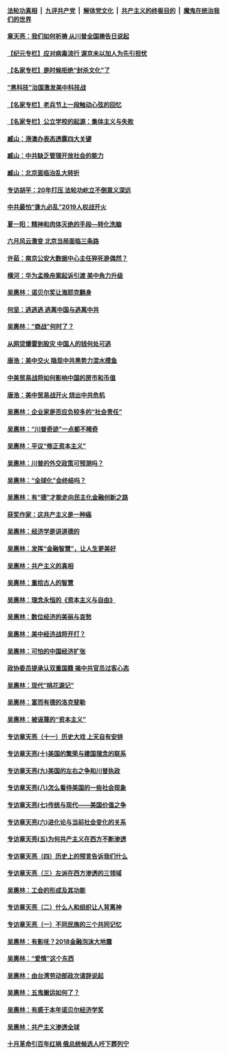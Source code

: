 

####  [法轮功真相](../../../../basic/blob/master/README.md?t=04181501) &nbsp;|&nbsp; [九评共产党](../../../../9ping.md/blob/master/README.md?t=04181501) &nbsp;|&nbsp; [解体党文化](../../../../jtdwh.md/blob/master/README.md?t=04181501)  &nbsp;|&nbsp; [共产主义的终极目的](../../../../gczydzjmd.md/blob/master/README.md?t=04181501) &nbsp;|&nbsp; [魔鬼在统治我们的世界](../../../../mgztzwmdsj.md/blob/master/README.md?t=04181501) 

#### [章天亮：我们如何祈祷 从川普全国祷告日说起](../pages/nsc423/n11944627.md?t=04181501) 

#### [【纪元专栏】应对病毒流行 渥京未以加人为先引担忧](../pages/nsc423/n11875714.md?t=04181501) 

#### [【名家专栏】是时候拒绝“封杀文化”了](../pages/nsc423/n11814093.md?t=04181501) 

#### [“黑科技”治国激发美中科技战](../pages/nsc423/n11638056.md?t=04181501) 

#### [【名家专栏】老兵节上一段触动心弦的回忆](../pages/nsc423/n11646016.md?t=04181501) 

#### [【名家专栏】公立学校的起源：集体主义与失败](../pages/nsc423/n11601833.md?t=04181501) 

#### [臧山：港澳办表态透露四大关键](../pages/nsc423/n11421628.md?t=04181501) 

#### [臧山：中共缺乏管理开放社会的能力](../pages/nsc423/n11407457.md?t=04181501) 

#### [臧山：北京面临治乱大转折](../pages/nsc423/n11406895.md?t=04181501) 

#### [专访胡平：20年打压 法轮功屹立不倒意义深远](../pages/nsc423/n11398800.md?t=04181501) 

#### [中共最怕“逢九必乱”2019人权战开火](../pages/nsc423/n11385248.md?t=04181501) 

#### [夏一阳：精神和肉体灭绝的手段—转化洗脑](../pages/nsc423/n11368250.md?t=04181501) 

#### [六月风云激变 北京当局面临三条路](../pages/nsc423/n11313668.md?t=04181501) 

#### [许茹：南京公安大数据中心主任猝死是偶然？](../pages/nsc423/n11064744.md?t=04181501) 

#### [横河：华为孟晚舟案起诉引渡 美中角力升级](../pages/nsc423/n11027230.md?t=04181501) 

#### [吴惠林：诺贝尔奖让海耶克翻身](../pages/nsc423/n10890049.md?t=04181501) 

#### [何坚：逃逃逃 逃离中国与逃离中共](../pages/nsc423/n10592891.md?t=04181501) 

#### [吴惠林：“商战”何时了？](../pages/nsc423/n10573558.md?t=04181501) 

#### [从网贷爆雷到股灾 中国人的钱何处可逃](../pages/nsc423/n10572800.md?t=04181501) 

#### [唐浩：美中交火 隐现中共黑势力混水摸鱼](../pages/nsc423/n10544040.md?t=04181501) 

#### [中美贸易战将如何影响中国的房市和币值](../pages/nsc423/n10543697.md?t=04181501) 

#### [唐浩：美中贸易战开火 烧出中共危机](../pages/nsc423/n10540126.md?t=04181501) 

#### [吴惠林：企业家是否应负较多的“社会责任”](../pages/nsc423/n10535022.md?t=04181501) 

#### [吴惠林：“川普奇迹”一点都不稀奇](../pages/nsc423/n10512808.md?t=04181501) 

#### [吴惠林：平议“修正资本主义”](../pages/nsc423/n10495724.md?t=04181501) 

#### [吴惠林：川普的外交政策可预测吗？](../pages/nsc423/n10462387.md?t=04181501) 

#### [吴惠林：“全球化”会终结吗？](../pages/nsc423/n10452838.md?t=04181501) 

#### [吴惠林：有“德”才能走向民主化金融创新之路](../pages/nsc423/n10432292.md?t=04181501) 

#### [获奖作家：这共产主义是一种癌](../pages/nsc423/n10431541.md?t=04181501) 

#### [吴惠林：经济学是讲道德的](../pages/nsc423/n10398014.md?t=04181501) 

#### [吴惠林：发挥“金融智慧”，让人生更美好](../pages/nsc423/n10375019.md?t=04181501) 

#### [吴惠林：共产主义的真相](../pages/nsc423/n10351394.md?t=04181501) 

#### [吴惠林：重拾古人的智慧](../pages/nsc423/n10337691.md?t=04181501) 

#### [吴惠林：理念永恒的《资本主义与自由》](../pages/nsc423/n10316274.md?t=04181501) 

#### [吴惠林：数位经济的美丽与哀愁](../pages/nsc423/n10292946.md?t=04181501) 

#### [吴惠林：美中经济战将开打？](../pages/nsc423/n10258825.md?t=04181501) 

#### [吴惠林：可怕的中国经济扩张](../pages/nsc423/n10219147.md?t=04181501) 

#### [政协委员提承认双重国籍 揭中共官员过客心态](../pages/nsc423/n10208809.md?t=04181501) 

#### [吴惠林：现代“桃花源记”](../pages/nsc423/n10185234.md?t=04181501) 

#### [吴惠林：富而有德的洛克斐勒](../pages/nsc423/n10142264.md?t=04181501) 

#### [吴惠林：被诬蔑的“资本主义”](../pages/nsc423/n10124816.md?t=04181501) 

#### [专访章天亮（十一）历史大戏 上天自有安排](../pages/nsc423/n10094905.md?t=04181501) 

#### [专访章天亮(十)美国的繁荣与建国理念的联系](../pages/nsc423/n10094899.md?t=04181501) 

#### [专访章天亮(九)美国的左右之争和川普执政](../pages/nsc423/n10094889.md?t=04181501) 

#### [专访章天亮(八)怎么看待美国的一些社会现象](../pages/nsc423/n10094857.md?t=04181501) 

#### [专访章天亮(七)传统与现代——美国价值之争](../pages/nsc423/n10093140.md?t=04181501) 

#### [专访章天亮(六)进化论与当前社会变化的关系](../pages/nsc423/n10092036.md?t=04181501) 

#### [专访章天亮(五)为何共产主义在西方不断渗透](../pages/nsc423/n10083620.md?t=04181501) 

#### [专访章天亮（四）历史上的预言告诉我们什么](../pages/nsc423/n10083606.md?t=04181501) 

#### [专访章天亮（三）左派在西方渗透的三领域](../pages/nsc423/n10081115.md?t=04181501) 

#### [吴惠林：工会的形成及其功能](../pages/nsc423/n10080633.md?t=04181501) 

#### [专访章天亮（二）什么人和组织让人背离神](../pages/nsc423/n10076637.md?t=04181501) 

#### [专访章天亮（一）不同民族的三个共同记忆](../pages/nsc423/n10074188.md?t=04181501) 

#### [吴惠林：有影呒？2018金融泡沫大地震](../pages/nsc423/n10040534.md?t=04181501) 

#### [吴惠林：“爱情”这个东西](../pages/nsc423/n10019423.md?t=04181501) 

#### [吴惠林：由台湾劳动部政次请辞说起](../pages/nsc423/n9979679.md?t=04181501) 

#### [吴惠林：五鬼搬运如何了？](../pages/nsc423/n9925338.md?t=04181501) 

#### [吴惠林：有感于本年诺贝尔经济学奖](../pages/nsc423/n9871883.md?t=04181501) 

#### [吴惠林：共产主义渗透全球](../pages/nsc423/n9812748.md?t=04181501) 

#### [十月革命引百年红祸 俄总统候选人吁下葬列宁](../pages/nsc423/n9810182.md?t=04181501) 

